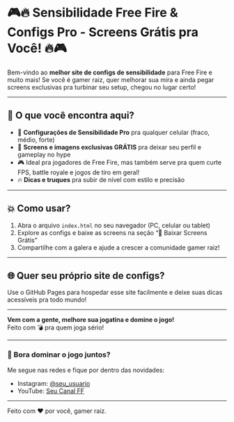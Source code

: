 # 🎮🔥 Sensibilidade Free Fire & Configs Pro - Screens Grátis pra Você! 🔥🎮

Bem-vindo ao **melhor site de configs de sensibilidade** para Free Fire e muito mais! Se você é gamer raiz, quer melhorar sua mira e ainda pegar screens exclusivas pra turbinar seu setup, chegou no lugar certo!

---

## 🚀 O que você encontra aqui?

- 🎯 **Configurações de Sensibilidade Pro** pra qualquer celular (fraco, médio, forte)
- 📲 **Screens e imagens exclusivas GRÁTIS** pra deixar seu perfil e gameplay no hype
- 🎮 Ideal pra jogadores de Free Fire, mas também serve pra quem curte FPS, battle royale e jogos de tiro em geral!
- 🔥 **Dicas e truques** pra subir de nível com estilo e precisão

---

## 💥 Como usar?

1. Abra o arquivo `index.html` no seu navegador (PC, celular ou tablet)
2. Explore as configs e baixe as screens na seção “📂 Baixar Screens Grátis”
3. Compartilhe com a galera e ajude a crescer a comunidade gamer raiz!

---

## 🌐 Quer seu próprio site de configs?

Use o GitHub Pages para hospedar esse site facilmente e deixe suas dicas acessíveis pra todo mundo!

---

**Vem com a gente, melhore sua jogatina e domine o jogo!**  
Feito com 💣 pra quem joga sério!  

---

### 🎉 Bora dominar o jogo juntos?  
Me segue nas redes e fique por dentro das novidades:  
- Instagram: [@seu_usuario](https://instagram.com/seu_usuario)  
- YouTube: [Seu Canal FF](https://youtube.com/seucanal)  

---

Feito com ❤️ por você, gamer raiz.
